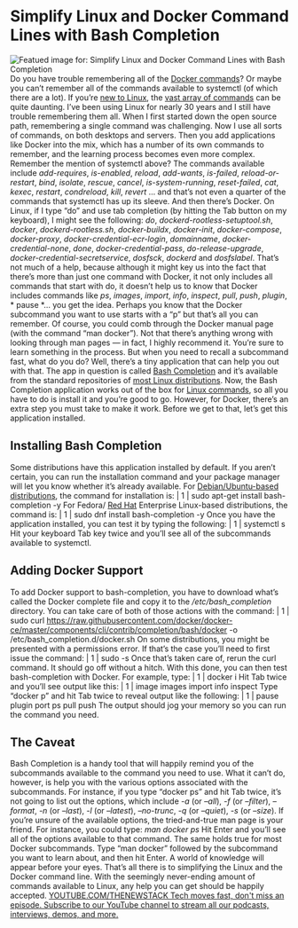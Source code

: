 # Simplify Linux and Docker Command Lines with Bash Completion
![Featued image for: Simplify Linux and Docker Command Lines with Bash Completion](https://cdn.thenewstack.io/media/2024/03/e3ec3d33-wings-1024x643.png)
Do you have trouble remembering all of the
[Docker commands](https://thenewstack.io/docker-basics-how-to-use-dockerfiles/)? Or maybe you can’t remember all of the commands available to systemctl (of which there are a lot). If you’re [new to Linux](https://thenewstack.io/set-up-python-on-fedora-linux-4-steps/), the [vast array of commands](https://thenewstack.io/linux-pass-a-text-based-password-manager/) can be quite daunting.
I’ve been using Linux for nearly 30 years and I still have trouble remembering them all. When I first started down the open source path, remembering a single command was challenging. Now I use all sorts of commands, on both desktops and servers.
Then you add applications like Docker into the mix, which has a number of its own commands to remember, and the learning process becomes even more complex.
Remember the mention of systemctl above? The commands available include
*add-requires*, *is-enabled*, *reload*, *add-wants*, *is-failed*, *reload-or-restart*, *bind*, *isolate*, *rescue*, *cancel*, *is-system-running*, *reset-failed*, *cat*, *kexec*, *restart*, *condreload*, *kill*, *revert* … and that’s not even a quarter of the commands that systemctl has up its sleeve.
And then there’s Docker. On Linux, if I type “do” and use tab completion (by hitting the Tab button on my keyboard), I might see the following:
*do*, *dockerd-rootless-setuptool.sh*, *docker*, *dockerd-rootless.sh*, *docker-buildx*, *docker-init*, *docker-compose*, *docker-proxy*, *docker-credential-ecr-login*, *domainname*, *docker-credential-none*, *done*, *docker-credential-pass*, *do-release-upgrade*, *docker-credential-secretservice*, *dosfsck*, *dockerd* and *dosfslabel*.
That’s not much of a help, because although it might key us into the fact that there’s more than just one command with Docker, it not only includes all commands that start with do, it doesn’t help us to know that Docker includes commands like
*ps*, *images*, *import*, *info*, *inspect*, *pull*, *push*, *plugin*, * pause *… you get the idea.
Perhaps you know that the Docker subcommand you want to use starts with a “p” but that’s all you can remember. Of course, you could comb through the Docker manual page (with the command “man docker”). Not that there’s anything wrong with looking through man pages — in fact, I highly recommend it. You’re sure to learn something in the process.
But when you need to recall a subcommand fast, what do you do? Well, there’s a tiny application that can help you out with that. The app in question is called
[Bash Completion](https://github.com/scop/bash-completion) and it’s available from the standard repositories of [most Linux distributions](https://thenewstack.io/linux-server-operating-systems-red-hat-enterprise-linux-and-beyond/).
Now, the Bash Completion application works out of the box for
[Linux commands](https://thenewstack.io/fosdem-24-can-the-unix-shell-be-improved-hell-yes/), so all you have to do is install it and you’re good to go. However, for Docker, there’s an extra step you must take to make it work.
Before we get to that, let’s get this application installed.
## Installing Bash Completion
Some distributions have this application installed by default. If you aren’t certain, you can run the installation command and your package manager will let you know whether it’s already available.
For
[Debian/Ubuntu-based distributions](https://thenewstack.io/what-is-ubuntu-pro-and-how-can-you-use-it/), the command for installation is:
|
1
|
sudo apt-get install bash-completion -y
For Fedora/
[Red Hat](https://www.openshift.com/try?utm_content=inline-mention) Enterprise Linux-based distributions, the command is:
|
1
|
sudo dnf install bash-completion -y
Once you have the application installed, you can test it by typing the following:
|
1
|
systemctl s
Hit your keyboard Tab key twice and you’ll see all of the subcommands available to systemctl.
## Adding Docker Support
To add Docker support to bash-completion, you have to download what’s called the Docker complete file and copy it to the
*/etc/bash_completion* directory. You can take care of both of those actions with the command:
|
1
|
sudo curl https://raw.githubusercontent.com/docker/docker-ce/master/components/cli/contrib/completion/bash/docker -o /etc/bash_completion.d/docker.sh
On some distributions, you might be presented with a permissions error. If that’s the case you’ll need to first issue the command:
|
1
|
sudo -s
Once that’s taken care of, rerun the curl command. It should go off without a hitch.
With this done, you can then test bash-completion with Docker. For example, type:
|
1
|
docker i
Hit Tab twice and you’ll see output like this:
|
1
|
image images import info inspect
Type “docker p” and hit Tab twice to reveal output like the following:
|
1
|
pause plugin port ps pull push
The output should jog your memory so you can run the command you need.
## The Caveat
Bash Completion is a handy tool that will happily remind you of the subcommands available to the command you need to use. What it can’t do, however, is help you with the various options associated with the subcommands.
For instance, if you type “docker ps” and hit Tab twice, it’s not going to list out the options, which include
*-a* (or *–all*), *-f* (or *–filter*), *–format*, *-n* (or *–last*), *-l* (or *–latest*), *–no-trunc*, *-q* (or *–quiet*), *-s* (or *–size*). If you’re unsure of the available options, the tried-and-true man page is your friend.
For instance, you could type:
*man docker ps*
Hit Enter and you’ll see all of the options available to that command. The same holds true for most Docker subcommands. Type “man docker” followed by the subcommand you want to learn about, and then hit Enter. A world of knowledge will appear before your eyes.
That’s all there is to simplifying the Linux and the Docker command line. With the seemingly never-ending amount of commands available to Linux, any help you can get should be happily accepted.
[
YOUTUBE.COM/THENEWSTACK
Tech moves fast, don't miss an episode. Subscribe to our YouTube
channel to stream all our podcasts, interviews, demos, and more.
](https://youtube.com/thenewstack?sub_confirmation=1)